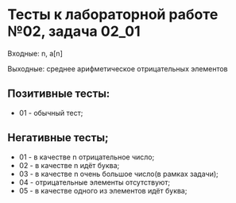 # Тесты к лабораторной работе №02, задача 02_01

Входные: n, a[n]

Выходные: среднее арифметическое отрицательных элементов

## Позитивные тесты:
- 01 - обычный тест;

## Негативные тесты;
- 01 - в качестве n отрицательное число;
- 02 - в качестве n идёт буква;
- 03 - в качестве n очень большое число(в рамках задачи);
- 04 - отрицательные элементы отсутствуют;
- 05 - в качестве одного из элементов идёт буква;
